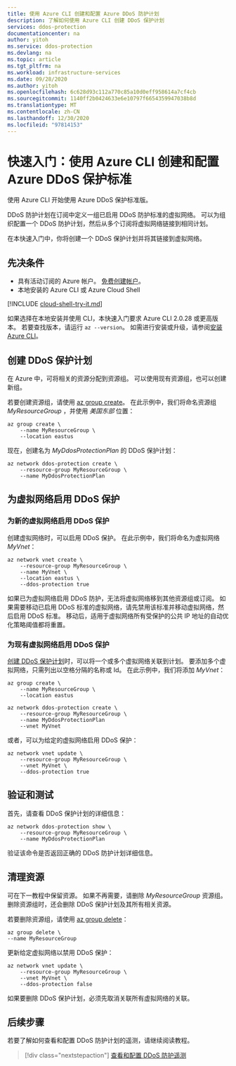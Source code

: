 ```yaml
---
title: 使用 Azure CLI 创建和配置 Azure DDoS 防护计划
description: 了解如何使用 Azure CLI 创建 DDoS 保护计划
services: ddos-protection
documentationcenter: na
author: yitoh
ms.service: ddos-protection
ms.devlang: na
ms.topic: article
ms.tgt_pltfrm: na
ms.workload: infrastructure-services
ms.date: 09/28/2020
ms.author: yitoh
ms.openlocfilehash: 6c628d93c112a770c85a10d0eff958614a7cf4cb
ms.sourcegitcommit: 1140ff2b0424633e6e10797f6654359947038b8d
ms.translationtype: MT
ms.contentlocale: zh-CN
ms.lasthandoff: 12/30/2020
ms.locfileid: "97814153"
---
```

# <a name="quickstart-create-and-configure-azure-ddos-protection-standard-using-azure-cli"></a>快速入门：使用 Azure CLI 创建和配置 Azure DDoS 保护标准

使用 Azure CLI 开始使用 Azure DDoS 保护标准版。 

DDoS 防护计划在订阅中定义一组已启用 DDoS 防护标准的虚拟网络。 可以为组织配置一个 DDoS 防护计划，然后从多个订阅将虚拟网络链接到相同计划。 

在本快速入门中，你将创建一个 DDoS 保护计划并将其链接到虚拟网络。 

## <a name="prerequisites"></a>先决条件

- 具有活动订阅的 Azure 帐户。 [免费创建帐户](https://azure.microsoft.com/free/?WT.mc_id=A261C142F)。
- 本地安装的 Azure CLI 或 Azure Cloud Shell

[!INCLUDE [cloud-shell-try-it.md](../../includes/cloud-shell-try-it.md)]

如果选择在本地安装并使用 CLI，本快速入门要求 Azure CLI 2.0.28 或更高版本。 若要查找版本，请运行 `az --version`。 如需进行安装或升级，请参阅[安装 Azure CLI]( /cli/azure/install-azure-cli)。

## <a name="create-a-ddos-protection-plan"></a>创建 DDoS 保护计划

在 Azure 中，可将相关的资源分配到资源组。 可以使用现有资源组，也可以创建新组。

若要创建资源组，请使用 [az group create](/cli/azure/group?preserve-view=true&view=azure-cli-latest#az-group-create)。 在此示例中，我们将命名资源组 _MyResourceGroup_ ，并使用 _美国东部_ 位置：

```azurecli-interactive
az group create \
    --name MyResourceGroup \
    --location eastus
```

现在，创建名为 _MyDdosProtectionPlan_ 的 DDoS 保护计划：

```azurecli-interactive
az network ddos-protection create \
    --resource-group MyResourceGroup \
    --name MyDdosProtectionPlan
```

## <a name="enable-ddos-protection-for-a-virtual-network"></a>为虚拟网络启用 DDoS 保护

### <a name="enable-ddos-protection-for-a-new-virtual-network"></a>为新的虚拟网络启用 DDoS 保护

创建虚拟网络时，可以启用 DDoS 保护。 在此示例中，我们将命名为虚拟网络 _MyVnet_： 

```azurecli-interactive
az network vnet create \
    --resource-group MyResourceGroup \
    --name MyVnet \
    --location eastus \
    --ddos-protection true
```

如果已为虚拟网络启用 DDoS 防护，无法将虚拟网络移到其他资源组或订阅。 如果需要移动已启用 DDoS 标准的虚拟网络，请先禁用该标准并移动虚拟网络，然后启用 DDoS 标准。 移动后，适用于虚拟网络所有受保护的公共 IP 地址的自动优化策略阈值都将重置。

### <a name="enable-ddos-protection-for-an-existing-virtual-network"></a>为现有虚拟网络启用 DDoS 保护

[创建 DDoS 保护计划](#create-a-ddos-protection-plan)时，可以将一个或多个虚拟网络关联到计划。 要添加多个虚拟网络，只需列出以空格分隔的名称或 Id。 在此示例中，我们将添加 _MyVnet_：

```azurecli-interactive
az group create \
    --name MyResourceGroup \
    --location eastus

az network ddos-protection create \
    --resource-group MyResourceGroup \
    --name MyDdosProtectionPlan
    --vnet MyVnet
```

或者，可以为给定的虚拟网络启用 DDoS 保护：

```azurecli-interactive
az network vnet update \
    --resource-group MyResourceGroup \
    --vnet MyVnet \
    --ddos-protection true
```

## <a name="validate-and-test"></a>验证和测试

首先，请查看 DDoS 保护计划的详细信息：

```azurecli-interactive
az network ddos-protection show \
    --resource-group MyResourceGroup \
    --name MyDdosProtectionPlan
```

验证该命令是否返回正确的 DDoS 防护计划详细信息。

## <a name="clean-up-resources"></a>清理资源

可在下一教程中保留资源。 如果不再需要，请删除 _MyResourceGroup_ 资源组。 删除资源组时，还会删除 DDoS 保护计划及其所有相关资源。 

若要删除资源组，请使用 [az group delete](/cli/azure/group?preserve-view=true&view=azure-cli-latest#az_group_delete)：

```azurecli-interactive
az group delete \
--name MyResourceGroup 
```

更新给定虚拟网络以禁用 DDoS 保护：

```azurecli-interactive
az network vnet update \
    --resource-group MyResourceGroup \
    --vnet MyVnet \
    --ddos-protection false
```

如果要删除 DDoS 保护计划，必须先取消关联所有虚拟网络的关联。 

## <a name="next-steps"></a>后续步骤

若要了解如何查看和配置 DDoS 防护计划的遥测，请继续阅读教程。

> [!div class="nextstepaction"]
> [查看和配置 DDoS 防护遥测](telemetry.md)